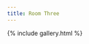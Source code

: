 ```yaml
---
title: Room Three
---
```

{% include gallery.html %}
<a-entity environment="preset: goldmine"></a-entity>
